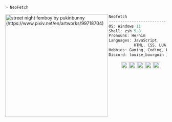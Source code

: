 ```zsh
> NeoFetch
```

<img align="left" src="https://i.pximg.net/img-original/img/2022/07/14/18/06/48/99718704_p0.png" alt="street night femboy by pukinbunny (https://www.pixiv.net/en/artworks/99718704)" width="320" /> 

```csharp
Neofetch
-------------------------
OS: Windows 11
Shell: zsh 5.8
Pronouns: He/him
Languages: JavaScript,
           HTML, CSS, LUA, Python.
Hobbies: Gaming, Coding, Relaxing
Discord: louise_bourgoin / Finn :D
```
<p align="left">
  &nbsp; &nbsp; &nbsp; &nbsp; &nbsp;
  <img alt="#474342" src="https://via.placeholder.com/15/474342/000000?text=+" width="25" height="20" /><img alt="#fbedf6" src="https://via.placeholder.com/15/fbedf6/000000?text=+" width="25" height="20" /><img alt="#c9594d" src="https://via.placeholder.com/15/c9594d/000000?text=+" width="25" height="20" /><img alt="#f8b9b2" src="https://via.placeholder.com/15/f8b9b2/000000?text=+" width="25" height="20" /><img alt="#ae9c9d" src="https://via.placeholder.com/15/ae9c9d/000000?text=+" width="25" height="20" />
</p>
